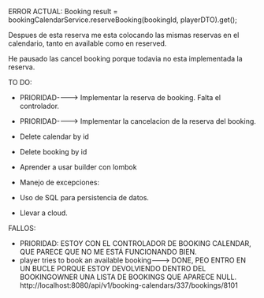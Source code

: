 ERROR ACTUAL:         Booking result = bookingCalendarService.reserveBooking(bookingId, playerDTO).get();

Despues de esta reserva me esta colocando las mismas reservas en el calendario, tanto en available como en reserved. 



He pausado las cancel booking porque todavia no esta implementada la reserva.

TO DO:

- PRIORIDAD----> Implementar la reserva de booking. Falta el controlador.
- PRIORIDAD----> Implementar la cancelacion de la reserva del booking.
- Delete calendar by id
- Delete booking by id
- Aprender a usar builder con lombok

- Manejo de excepciones:

- Uso de SQL para persistencia de datos.
- Llevar a cloud.


FALLOS:

- PRIORIDAD: ESTOY CON EL CONTROLADOR DE BOOKING CALENDAR, QUE PARECE QUE NO ME ESTÁ FUNCIONANDO BIEN.
- player tries to book an available booking---> DONE, PEO ENTRO EN UN BUCLE PORQUE ESTOY DEVOLVIENDO DENTRO DEL BOOKINGOWNER UNA LISTA DE BOOKINGS QUE APARECE NULL.
  http://localhost:8080/api/v1/booking-calendars/337/bookings/8101



